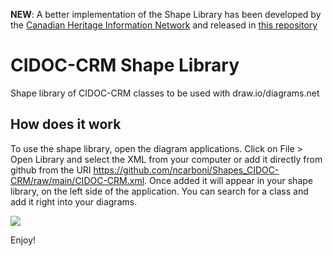 **NEW**: A better implementation of the Shape Library has been developed by the [Canadian Heritage Information Network](https://github.com/chin-rcip) and released in [this repository](https://github.com/chin-rcip/diagrams.net_libraries)


# CIDOC-CRM Shape Library


Shape library of CIDOC-CRM classes to be used with draw.io/diagrams.net


## How does it work

To use the shape library, open the diagram applications. Click on File > Open Library and select the XML from your computer or add it directly from github from the URI https://github.com/ncarboni/Shapes_CIDOC-CRM/raw/main/CIDOC-CRM.xml. Once added it will appear in your shape library, on the left side of the application. You can search for a class and add it right into your diagrams.


![](screenshots/use.gif)



Enjoy!






